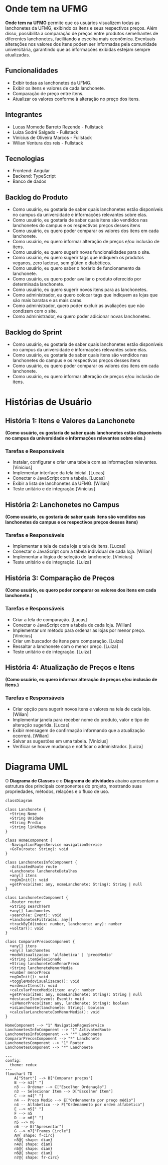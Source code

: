 # Onde tem na UFMG

**Onde tem na UFMG** permite que os usuários visualizem todas as lanchonetes da UFMG, exibindo os itens e seus respectivos preços. Além disso, possibilita a comparação de preços entre produtos semelhantes de diferentes lanchonetes, facilitando a escolha mais econômica. Eventuais alterações nos valores dos itens podem ser informadas pela comunidade universitária, garantindo que as informações exibidas estejam sempre atualizadas.

## Funcionalidades
- Exibir todas as lanchonetes da UFMG.
- Exibir os itens e valores de cada lanchonete.
- Comparação de preço entre itens.
- Atualizar os valores conforme à alteração no preço dos itens.

 ## Integrantes
- Lucas Momede Barreto Rezende - Fullstack
- Luiza Sodré Salgado - Fullstack
- Vinícius de Oliveira Marcos - Fullstack
- Wilian Ventura dos reis - Fullstack
  
## Tecnologias
- Frontend: Angular
- Backend: TypeScript
- Banco de dados

## Backlog do Produto
- Como usuário, eu gostaria de saber quais lanchonetes estão disponíveis no campus da universidade e informações relevantes sobre elas.
- Como usuário, eu gostaria de saber quais itens são vendidos nas lanchonetes do campus e os respectivos preços desses itens
- Como usuário, eu quero poder comparar os valores dos itens em cada lanchonete.
- Como usuário, eu quero informar alteração de preços e/ou inclusão de itens.
- Como usuário, eu quero sugerir novas funcionalidades para o site.
- Como usuário, eu quero sugerir tags que indiquem os produtos veganos, zero lactose, sem glúten e diabéticos.
- Como usuário, eu quero saber o horário de funcionamento da lanchonete.
- Como usuário, eu quero poder avaliar o produto oferecido por determinada lanchonete.
- Como usuário, eu quero sugerir novos itens para as lanchonetes.
- Como administrador, eu quero colocar tags que indiquem as lojas que são mais baratas e as mais caras.
- Como administrador, quero poder excluir as avaliações que não condizem com o site.
- Como administrador, eu quero poder adicionar novas lanchonetes.

## Backlog do Sprint
- Como usuário, eu gostaria de saber quais lanchonetes estão disponíveis no campus da universidade e informações relevantes sobre elas.
- Como usuário, eu gostaria de saber quais itens são vendidos nas lanchonetes do campus e os respectivos preços desses itens
- Como usuário, eu quero poder comparar os valores dos itens em cada lanchonete.
- Como usuário, eu quero informar alteração de preços e/ou inclusão de itens.

# Histórias de Usuário  

## História 1: Itens e Valores da Lanchonete  
**(Como usuário, eu gostaria de saber quais lanchonetes estão disponíveis no campus da universidade e informações relevantes sobre elas.)**  

### Tarefas e Responsáveis  
- Instalar, configurar e criar uma tabela com as informações relevantes. [Vinícius]
- Implementar interface da tela inicial. [Lucas]
- Conectar o JavaScript com a tabela. [Lucas]
- Exibir a lista de lanchonetes da UFMG. [Wilian]
- Teste unitário e de integração.[Vinícius]

## História 2: Lanchonetes no Campus  
**(Como usuário, eu gostaria de saber quais itens são vendidos nas lanchonetes do campus e os respectivos preços desses itens)**  

### Tarefas e Responsáveis  
- Implementar a tela de cada loja e tela de itens. [Lucas]
- Conectar o JavaScript com a tabela individual de cada loja. [Wilian]
- Implementar a lógica de seleção de lanchonete. [Vinícius]
- Teste unitário e de integração. [Luiza]

## História 3: Comparação de Preços  
**(Como usuário, eu quero poder comparar os valores dos itens em cada lanchonete.)**  

### Tarefas e Responsáveis  
- Criar a tela de comparação. [Lucas]
- Conectar o JavaScript com a tabela de cada loja. [Wilian]
- Implementar um método para ordenar as lojas por menor preço. [Vinícius]
- Criar um buscador de itens para comparação. [Luiza]
- Ressaltar a lanchonete com o menor preço. [Luiza]
- Teste unitário e de integração. [Luiza]

## História 4: Atualização de Preços e Itens  
**(Como usuário, eu quero informar alteração de preços e/ou inclusão de itens.)**  

### Tarefas e Responsáveis  
- Criar opção para sugerir novos itens e valores na tela de cada loja. [Wilian]
- Implementar janela para receber nome do produto, valor e tipo de alteração sugerida. [Lucas]
- Exibir mensagem de confirmação informando que a atualização ocorrerá. [Wilian]
- Salvar as sugestões em uma tabela. [Vinícius]
- Verificar se houve mudança e notificar o administrador. [Luiza]

# Diagrama UML

O **Diagrama de Classes** e o **Diagrama de atividades** abaixo apresentam a estrutura dos principais componentes do projeto, mostrando suas propriedades, métodos, relações e o fluxo de uso.

```mermaid
classDiagram

class Lanchonete {
  +String Nome
  +String Unidade
  +String Predio
  +String linkMapa
}

class HomeComponent {
  -NavigationPagesService navigationService
  +GoTo(route: String): void
}

class LanchonetesInfoComponent {
  -ActivatedRoute route
  +Lanchonete lanchoneteDetalhes
  +any[] itens
  +ngOnInit(): void
  +getPreco(item: any, nomeLanchonete: String): String | null
}

class LanchonetesComponent {
  -Router router
  +String searchTerm
  +any[] lanchonetes
  +search(e: Event): void
  +lanchonetesFiltradas: any[]
  +trackById(index: number, lanchonete: any): number
  +voltar(): void
}

class CompararPrecosComponent {
  +any[] itens
  +any[] lanchonetes
  +modoVisualizacao: 'alfabetica' | 'precoMedio'
  +String itemSelecionado
  +String lanchoneteComMenorPreco
  +String lanchoneteMenorMedia
  +number menorPreco
  +ngOnInit(): void
  +toggleModoVisualizacao(): void
  +ordenarItens(): void
  +calcularPrecoMedio(item: any): number
  +getPreco(item: any, nomeLanchonete: String): String | null
  +destacarItem(event: Event): void
  +isMenorPreco(item: any, lanchonete: String): boolean
  +isLanchonete(lanchonete: String): boolean
  +calcularLanchoneteComMenorMedia(): void
}

HomeComponent --> "1" NavigationPagesService
LanchonetesInfoComponent --> "1" ActivatedRoute
LanchonetesInfoComponent --> "*" Lanchonete
CompararPrecosComponent --> "*" Lanchonete
LanchonetesComponent --> "1" Router
LanchonetesComponent --> "*" Lanchonete
```

```mermaid
---
config:
  theme: redux
---
flowchart TD
    A["Start"] --> B["Comparar preços"]
    B --> n3[" "]
    n3 -- Ordenar --> C["Escolher Ordenação"]
    n3 -- Selecionar Item --> D["Escolher Item"]
    C --> n4[" "]
    n4 -- Preco Medio --> E["Ordenamento por preço médio"]
    n4 -- Alfabetico --> F["Ordenamento por ordem alfabética"]
    E --> n5[" "]
    F --> n5
    D --> n6[" "]
    n5 --> n6
    n6 --> G["Apresentar"]
    G --> n7["Frames Circle"]
    A@{ shape: f-circ}
    n3@{ shape: diam}
    n4@{ shape: diam}
    n5@{ shape: diam}
    n6@{ shape: diam}
    n7@{ shape: fr-circ}
```
